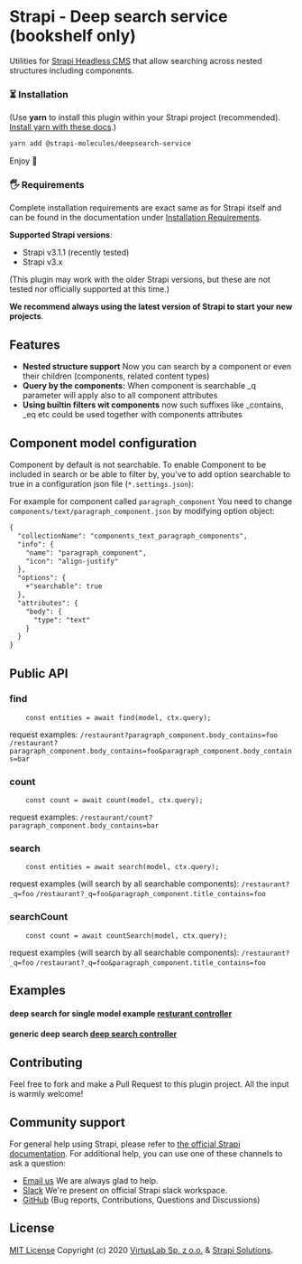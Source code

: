 # Strapi - Deep search service (bookshelf only)

Utilities for [Strapi Headless CMS](https://github.com/strapi/strapi) that allow searching across nested structures including components.

### ⏳ Installation

(Use **yarn** to install this plugin within your Strapi project (recommended). [Install yarn with these docs](https://yarnpkg.com/lang/en/docs/install/).)

```bash
yarn add @strapi-molecules/deepsearch-service
```

Enjoy 🎉

### 🖐 Requirements

Complete installation requirements are exact same as for Strapi itself and can be found in the documentation under <a href="https://strapi.io/documentation/v3.x/installation/cli.html#step-1-make-sure-requirements-are-met">Installation Requirements</a>.

**Supported Strapi versions**:

- Strapi v3.1.1 (recently tested)
- Strapi v3.x

(This plugin may work with the older Strapi versions, but these are not tested nor officially supported at this time.)

**We recommend always using the latest version of Strapi to start your new projects**.

## Features

- **Nested structure support** Now you can search by a component or even their children (components, related content types)
- **Query by the components:** When component is searchable _q parameter will apply also to all component attributes
- **Using builtin filters wit components** now such suffixes like _contains, _eq etc could be used together with components attributes

## Component model configuration

Component by default is not searchable.
To enable Component to be included in search or be able to filter by, you've to add option searchable to true in a configuration json file (`*.settings.json`):

For example for component called `paragraph_component` You need to change `components/text/paragraph_component.json` by modifying option object:
```diff
{
  "collectionName": "components_text_paragraph_components",
  "info": {
    "name": "paragraph_component",
    "icon": "align-justify"
  },
  "options": {
    +"searchable": true
  },
  "attributes": {
    "body": {
      "type": "text"
    }
  }
}
```  

## Public API

### find
```
    const entities = await find(model, ctx.query);
```
request examples:
 `/restaurant?paragraph_component.body_contains=foo`
 `/restaurant?paragraph_component.body_contains=foo&paragraph_component.body_contains=bar`

### count
```
    const count = await count(model, ctx.query);
```
request examples:
 `/restaurant/count?paragraph_component.body_contains=bar`

### search
```
    const entities = await search(model, ctx.query);
```
request examples (will search by all searchable components):
 `/restaurant?_q=foo`
 `/restaurant?_q=foo&paragraph_component.title_contains=foo`
 
### searchCount
```
    const count = await countSearch(model, ctx.query);
```
request examples (will search by all searchable components):
 `/restaurant?_q=foo`
 `/restaurant?_q=foo&paragraph_component.title_contains=foo`
 
## Examples

#### deep search for single model example [resturant controller](examples/restaurant.js)

#### generic deep search [deep search controller](examples/global-endpoint.js)

## Contributing

Feel free to fork and make a Pull Request to this plugin project. All the input is warmly welcome!

## Community support

For general help using Strapi, please refer to [the official Strapi documentation](https://strapi.io/documentation/). For additional help, you can use one of these channels to ask a question:

- [Email us](mailto:strapi@virtuslab.com) We are always glad to help.
- [Slack](http://slack.strapi.io) We're present on official Strapi slack workspace.
- [GitHub](https://github.com/VirtusLab/strapi-molecules/issues) (Bug reports, Contributions, Questions and Discussions)

## License

[MIT License](LICENSE.md) Copyright (c) 2020 [VirtusLab Sp. z o.o.](https://virtuslab.com/) &amp; [Strapi Solutions](https://strapi.io/).